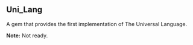 
Uni\_Lang
---------

A gem that provides the first implementation of The Universal Language.


**Note:** Not ready.
